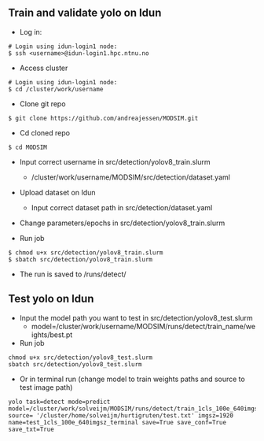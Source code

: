 ## Train and validate yolo on Idun

- Log in:
```
# Login using idun-login1 node:
$ ssh <username>@idun-login1.hpc.ntnu.no
```

- Access cluster
```
# Login using idun-login1 node:
$ cd /cluster/work/username
```

- Clone git repo
```
$ git clone https://github.com/andreajessen/MODSIM.git
```

- Cd cloned repo
```
$ cd MODSIM
```

- Input correct username in src/detection/yolov8_train.slurm
    - /cluster/work/username/MODSIM/src/detection/dataset.yaml

- Upload dataset on Idun
    - Input correct dataset path in src/detection/dataset.yaml

- Change parameters/epochs in src/detection/yolov8_train.slurm

- Run job
```
$ chmod u+x src/detection/yolov8_train.slurm
$ sbatch src/detection/yolov8_train.slurm
```

- The run is saved to /runs/detect/

## Test yolo on Idun
- Input the model path you want to test in src/detection/yolov8_test.slurm
    - model=/cluster/work/username/MODSIM/runs/detect/train_name/weights/best.pt
- Run job
```
chmod u+x src/detection/yolov8_test.slurm
sbatch src/detection/yolov8_test.slurm
```
- Or in terminal run (change model to train weights paths and source to test image path)
```
yolo task=detect mode=predict model=/cluster/work/solveijm/MODSIM/runs/detect/train_1cls_100e_640imgsz_terminal/weights/best.pt source= '/cluster/home/solveijm/hurtigruten/test.txt' imgsz=1920 name=test_1cls_100e_640imgsz_terminal save=True save_conf=True save_txt=True

```


